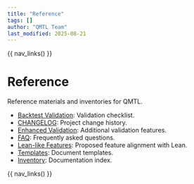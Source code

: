 ```yaml
---
title: "Reference"
tags: []
author: "QMTL Team"
last_modified: 2025-08-21
---
```


{{ nav_links() }}

# Reference

Reference materials and inventories for QMTL.

- [Backtest Validation](backtest_validation.md): Validation checklist.
- [CHANGELOG](CHANGELOG.md): Project change history.
- [Enhanced Validation](enhanced_validation.md): Additional validation features.
- [FAQ](faq.md): Frequently asked questions.
- [Lean-like Features](lean_like_features.md): Proposed feature alignment with Lean.
- [Templates](templates.md): Document templates.
- [Inventory](\_inventory.md): Documentation index.

{{ nav_links() }}


